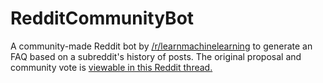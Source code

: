 # RedditCommunityBot

A community-made Reddit bot by [/r/learnmachinelearning](https://www.reddit.com/r/LearnMachineLearning) to generate an FAQ based on a subreddit's history of posts. The original proposal and community vote is [viewable in this Reddit thread.](https://www.reddit.com/r/learnmachinelearning/comments/77xjtw/lets_build_a_reddit_bot_together/)
